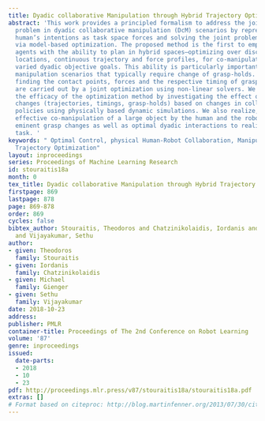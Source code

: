 ```yaml
---
title: Dyadic collaborative Manipulation through Hybrid Trajectory Optimization
abstract: 'This work provides a principled formalism to address the joint planning
  problem in dyadic collaborative manipulation (DcM) scenarios by representing the
  human’s intentions as task space forces and solving the joint problem holistically
  via model-based optimization. The proposed method is the first to empower robotic
  agents with the ability to plan in hybrid spaces—optimizing over discrete contact
  locations, continuous trajectory and force profiles, for co-manipulation tasks with
  varied dyadic objective goals. This ability is particularly important in large object
  manipulation scenarios that typically require change of grasp-holds. The task of
  finding the contact points, forces and the respective timing of grasp-hold changes
  are carried out by a joint optimization using non-linear solvers. We demonstrate
  the efficacy of the optimization method by investigating the effect of robot policy
  changes (trajectories, timings, grasp-holds) based on changes in collaborative partner
  policies using physically based dynamic simulations. We also realize, in hardware,
  effective co-manipulation of a large object by the human and the robot, including
  eminent grasp changes as well as optimal dyadic interactions to realize the joint
  task. '
keywords: " Optimal Control, physical Human-Robot Collaboration, Manipula-\r tion,
  Trajectory Optimization"
layout: inproceedings
series: Proceedings of Machine Learning Research
id: stouraitis18a
month: 0
tex_title: Dyadic collaborative Manipulation through Hybrid Trajectory Optimization
firstpage: 869
lastpage: 878
page: 869-878
order: 869
cycles: false
bibtex_author: Stouraitis, Theodoros and Chatzinikolaidis, Iordanis and Gienger, Michael
  and Vijayakumar, Sethu
author:
- given: Theodoros
  family: Stouraitis
- given: Iordanis
  family: Chatzinikolaidis
- given: Michael
  family: Gienger
- given: Sethu
  family: Vijayakumar
date: 2018-10-23
address: 
publisher: PMLR
container-title: Proceedings of The 2nd Conference on Robot Learning
volume: '87'
genre: inproceedings
issued:
  date-parts:
  - 2018
  - 10
  - 23
pdf: http://proceedings.mlr.press/v87/stouraitis18a/stouraitis18a.pdf
extras: []
# Format based on citeproc: http://blog.martinfenner.org/2013/07/30/citeproc-yaml-for-bibliographies/
---
```

